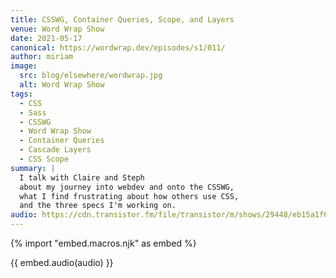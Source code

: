 ```yaml
---
title: CSSWG, Container Queries, Scope, and Layers
venue: Word Wrap Show
date: 2021-05-17
canonical: https://wordwrap.dev/episodes/s1/011/
author: miriam
image:
  src: blog/elsewhere/wordwrap.jpg
  alt: Word Wrap Show
tags:
  - CSS
  - Sass
  - CSSWG
  - Word Wrap Show
  - Container Queries
  - Cascade Layers
  - CSS Scope
summary: |
  I talk with Claire and Steph
  about my journey into webdev and onto the CSSWG,
  what I find frustrating about how others use CSS,
  and the three specs I'm working on.
audio: https://cdn.transistor.fm/file/transistor/m/shows/29448/eb15a1f60f7d9d2f6c7a9f9ab47d83fc.mp3
---
```


{% import "embed.macros.njk" as embed %}

{{ embed.audio(audio) }}
